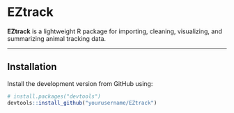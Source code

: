 # EZtrack

**EZtrack** is a lightweight R package for importing, cleaning, visualizing, and summarizing animal tracking data.

---

## Installation

Install the development version from GitHub using:

```r
# install.packages("devtools")
devtools::install_github("yourusername/EZtrack")
